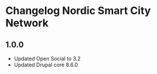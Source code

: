 # Changelog Nordic Smart City Network

## 1.0.0
* Updated Open Social to 3.2
* Updated Drupal core 8.6.0